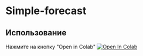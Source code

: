 # Simple-forecast
## Использование
Нажмите на кнопку "Open in Colab" 
[![Open In Colab](https://colab.research.google.com/assets/colab-badge.svg)](https://colab.research.google.com/github/art-of-ai/simple-forecast/blob/main/Simple_forecast.ipynb)
